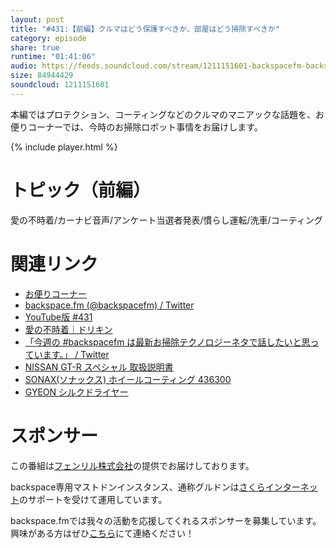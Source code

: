 ```yaml
---
layout: post
title: "#431:【前編】クルマはどう保護すべきか、部屋はどう掃除すべきか"
category: episode
share: true
runtime: "01:41:06"
audio: https://feeds.soundcloud.com/stream/1211151601-backspacefm-backspacefm-431-1.mp3
size: 84944429
soundcloud: 1211151601
---
```


本編ではプロテクション、コーティングなどのクルマのマニアックな話題を、お便りコーナーでは、今時のお掃除ロボット事情をお届けします。

{% include player.html %}

# トピック（前編）
愛の不時着/カーナビ音声/アンケート当選者発表/慣らし運転/洗車/コーティング

# 関連リンク
* [お便りコーナー](https://forms.gle/qmLFRXFMjn7cZPpJ8)
* [backspace.fm (@backspacefm) / Twitter](https://twitter.com/backspacefm)
* [YouTube版 #431](https://note.com/backspacefm/n/n8f6a7536e76a)
* [愛の不時着｜ドリキン](https://note.com/drikin/n/n742c66094fde)
* [「今週の #backspacefm は最新お掃除テクノロジーネタで話したいと思っています。」 / Twitter](https://twitter.com/backspacefm/status/1488758938946334721)
* [NISSAN GT-R スペシャル 取扱説明書](https://www.nissan.co.jp/OPTIONAL-PARTS/NAVIOM/GT-R_SPECIAL/index.html#!visual)
* [SONAX(ソナックス) ホイールコーティング 436300](https://www.amazon.co.jp/gp/product/B00WEEXO9E?ie=UTF8&th=1&linkCode=sl1&tag=driftking-22&linkId=67be476dd8615db74dd555a6ac1d8084&language=ja_JP&ref_=as_li_ss_tl)
* [GYEON シルクドライヤー](https://www.amazon.co.jp/dp/B0827QVMMH/ref=cm_sw_r_tw_dp_ZR0WB1HC3PXHG0T9DZZH)


# スポンサー
この番組は[フェンリル株式会社](https://www.fenrir-inc.com/jp/)の提供でお届けしております。

backspace専用マストドンインスタンス、通称グルドンは[さくらインターネット](https://www.sakura.ad.jp/)のサポートを受けて運用しています。

backspace.fmでは我々の活動を応援してくれるスポンサーを募集しています。興味がある方はぜひ[こちら](mailto:drikin+backspacefm@gmail.com)にて連絡ください！
